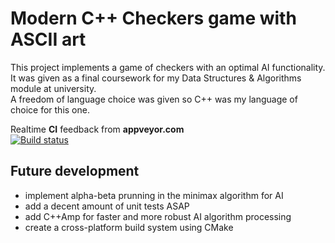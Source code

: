 # Modern C++ Checkers game with ASCII art

This project implements a game of checkers with an optimal AI functionality.<br/>
It was given as a final coursework for my Data Structures &amp; Algorithms module at university.<br/>
A freedom of language choice was given so C++ was my language of choice for this one.

Realtime <strong>CI</strong> feedback from <strong>appveyor.com</strong><br/>
[![Build status](https://ci.appveyor.com/api/projects/status/86jebt7qqtrw5mfj/branch/master?svg=true)](https://ci.appveyor.com/project/GeorgeWeb/ascii-checkers/branch/master)

## Future development
- implement alpha-beta prunning in the minimax algorithm for AI
- add a decent amount of unit tests ASAP
- add C++Amp for faster and more robust AI algorithm processing
- create a cross-platform build system using CMake
